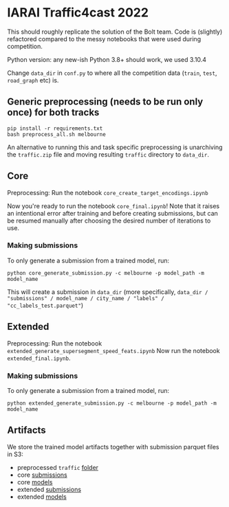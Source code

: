 # IARAI Traffic4cast 2022

This should roughly replicate the solution of the Bolt team. Code is (slightly) refactored compared to the messy
notebooks that were used during competition.

Python version: any new-ish Python 3.8+ should work, we used 3.10.4

Change `data_dir` in `conf.py` to where all the competition data (`train`, `test`, `road_graph` etc) is.

## Generic preprocessing (needs to be run only once) for both tracks

```
pip install -r requirements.txt
bash preprocess_all.sh melbourne
```

An alternative to running this and task specific preprocessing is unarchiving the `traffic.zip` file and moving  resulting `traffic` directory
to `data_dir`.

## Core

Preprocessing:
Run the notebook `core_create_target_encodings.ipynb`

Now you're ready to run the notebook `core_final.ipynb`! Note that it raises an intentional error after training and
before creating submissions, but can be resumed manually after choosing the desired number of iterations to use.

### Making submissions

To only generate a submission from a trained model, run:

```
python core_generate_submission.py -c melbourne -p model_path -m model_name
```

This will create a submission in `data_dir` (more
specifically, `data_dir / "submissions" / model_name / city_name / "labels" / "cc_labels_test.parquet"`)

## Extended

Preprocessing:
Run the notebook `extended_generate_supersegment_speed_feats.ipynb`
Now run the notebook `extended_final.ipynb`.

### Making submissions

To only generate a submission from a trained model, run:

```
python extended_generate_submission.py -c melbourne -p model_path -m model_name
```

## Artifacts

We store the trained model artifacts together with submission parquet files in S3:

- preprocessed `traffic` [folder](https://t4c22-data.s3.eu-central-1.amazonaws.com/traffic.zip)
- core [submissions](https://t4c22-data.s3.eu-central-1.amazonaws.com/submissions/core.zip)
- core [models](https://t4c22-data.s3.eu-central-1.amazonaws.com/models/core.zip)
- extended [submissions](https://t4c22-data.s3.eu-central-1.amazonaws.com/submissions/extended.zip)
- extended [models](https://t4c22-data.s3.eu-central-1.amazonaws.com/models/extended.zip)
